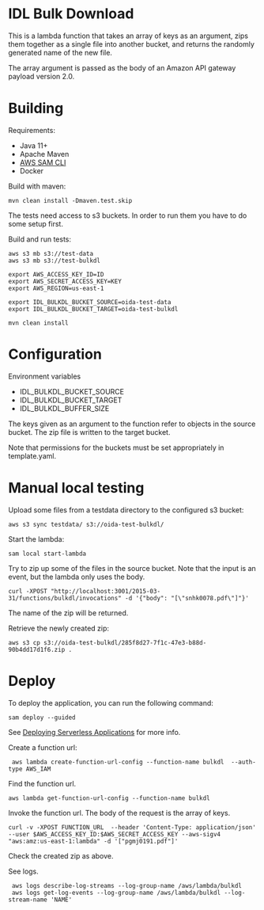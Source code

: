 # IDL Bulk Download

This is a lambda function that takes an array of keys as an argument, zips them together as a single file into another bucket, and returns the randomly generated name of the new file.

The array argument is passed as the body of an Amazon API gateway payload version 2.0.

# Building

Requirements:
* Java 11+
* Apache Maven
* [AWS SAM CLI](https://docs.aws.amazon.com/serverless-application-model/latest/developerguide/serverless-sam-cli-install.html)
* Docker


Build with maven:
```
mvn clean install -Dmaven.test.skip
```
The tests need access to s3 buckets. In order to run them you have to do some setup first.

Build and run tests:
```
aws s3 mb s3://test-data
aws s3 mb s3://test-bulkdl

export AWS_ACCESS_KEY_ID=ID
export AWS_SECRET_ACCESS_KEY=KEY
export AWS_REGION=us-east-1

export IDL_BULKDL_BUCKET_SOURCE=oida-test-data
export IDL_BULKDL_BUCKET_TARGET=oida-test-bulkdl

mvn clean install
```

# Configuration

Environment variables
* IDL_BULKDL_BUCKET_SOURCE
* IDL_BULKDL_BUCKET_TARGET
* IDL_BULKDL_BUFFER_SIZE

The keys given as an argument to the function refer to objects in the source bucket. The zip file is written to the target bucket.

Note that permissions for the buckets must be set appropriately in template.yaml.

# Manual local testing

Upload some files from a testdata directory to the configured s3 bucket:
```
aws s3 sync testdata/ s3://oida-test-bulkdl/
```

Start the lambda:
```
sam local start-lambda
```

Try to zip up some of the files in the source bucket. Note that the input is an event, but the lambda only uses the body.
```
curl -XPOST "http://localhost:3001/2015-03-31/functions/bulkdl/invocations" -d '{"body": "[\"snhk0078.pdf\"]"}'
```

The name of the zip will be returned.

Retrieve the newly created zip:
```
aws s3 cp s3://oida-test-bulkdl/285f8d27-7f1c-47e3-b88d-90b4dd17d1f6.zip .
```

# Deploy

To deploy the application, you can run the following command:

```
sam deploy --guided
```

See [Deploying Serverless Applications](https://docs.aws.amazon.com/serverless-application-model/latest/developerguide/serverless-deploying.html) for more info.


Create a function url:
```
 aws lambda create-function-url-config --function-name bulkdl  --auth-type AWS_IAM
```

Find the function url.
```
aws lambda get-function-url-config --function-name bulkdl
```

Invoke the function url. The body of the request is the array of keys.
```
curl -v -XPOST FUNCTION_URL  --header 'Content-Type: application/json' --user $AWS_ACCESS_KEY_ID:$AWS_SECRET_ACCESS_KEY --aws-sigv4 "aws:amz:us-east-1:lambda" -d '["pgmj0191.pdf"]'
```

Check the created zip as above.

See logs.
```
 aws logs describe-log-streams --log-group-name /aws/lambda/bulkdl
 aws logs get-log-events --log-group-name /aws/lambda/bulkdl --log-stream-name 'NAME'
 ```
